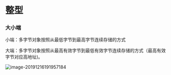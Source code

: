 # 整型



### 大小端

小端：多字节对象按照从最低字节到最高字节连续存储的方式

大端：多字节对象按照从最高有效字节到最低有效字节连续存储的方式（最高有效字节对应高地址)。

![image-20191216191957184](E:\doc\sytem\${img}\image-20191216191957184.png)